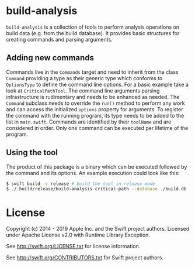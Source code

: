 # build-analysis

`build-analysis`  is a collection of tools to perform analysis operations on build data (e.g. from the build database). It provides basic structures for creating commands and parsing arguments.

## Adding new commands

Commands live in the `Commands` target and need to inherit from the class `Command` providing a type as their generic type which conforms to `OptionsType` to define the command line options. For a basic example take a look at `CriticalPathTool`. The command line arguments parsing infrastructure is rudimentary and needs to be enhanced as needed.
The `Command` subclass needs to override the `run()` method to perform any work and can access the initialized `options` property for arguments. To register the command with the running program, its type needs to be added to the list in `main.swift`. Commands are identified by their `toolName` and are considered in order. Only one command can be executed per lifetime of the program.

## Using the tool

The product of this package is a binary which can be executed followed by the command and its options. An example execution could look like this:

```Bash
$ swift build -c release # build the tool in release mode
$ ./.build/release/build-analysis critical-path --database ./build.db
```

# License

Copyright (c) 2014 - 2019 Apple Inc. and the Swift project authors.
Licensed under Apache License v2.0 with Runtime Library Exception.

See http://swift.org/LICENSE.txt for license information.

See http://swift.org/CONTRIBUTORS.txt for Swift project authors.
